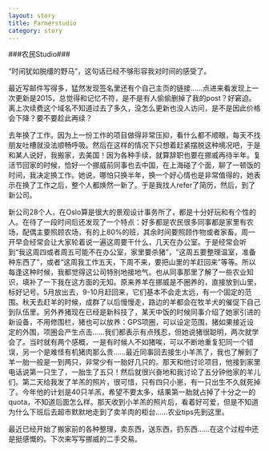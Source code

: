 ```yaml
---
layout: story
title: Farmerstudio
category: story
---
```


###农民Studio###



“时间犹如脱缰的野马”，这句话已经不够形容我对时间的感受了。

最近写邮件写得多，猛然发现签名里还有个自己主页的链接……点进来看发现上一次更新是2015，总觉得和记忆不符，是不是有人偷偷删掉了我的post？好窘迫。离上次续费这个域名不知道过去了多久，没怎么更新也没人访问，是不是因此价格会下降？要不要趁此再续？

去年换了工作。因为上一份工作的项目做得非常压抑，看什么都不顺眼，每天不找朋友吐槽就没法顺畅呼吸。然后在这样的情况下只想着赶紧摆脱这种境况吧，于是和某人说好，我搬家，去美国！因为各种手续，就算辞职也要在挪威再待半年。复活节回家的时候，恰好一个挪威前同事也去中国，在上海碰了个面，聊了一顿饭的时间，我决定换工作。她说，哪怕只换半年，换一个好心情也是非常值得的，她表示在换了工作之后，整个人都焕然一新了。于是我找人refer了简历，然后，到了新公司。

新公司28个人，在Oslo算是很大的景观设计事务所了，都是十分好玩和有个性的人。在待了一段时间后还发现了一个特点：好多都是农民很多同事都是家里有农场，配偶主要照顾农场，有的上80%的班，其余时间要照顾作物或者家畜。周一开早会经常会让大家轮着说一遍这周要干什么，几天在办公室。于是经常会听到“我这周四或者周五可能不在办公室，家里要杀猪”，“这周五要整理温室，准备种东西了”，或者“这周我工作五天，下周不来，要把山里的羊赶回来”等等。所以每逢这种时候，我都觉得这公司特别地接地气。也从同事那里了解了一些农业知识，填补了一下我在这方面的无知。原来养羊在挪威是不圈养的，直接放到山里，标好记号。5月放出去，9-10月赶回来，它们基本不会走太远，有一个固定的范围。秋天去赶羊的时候，成群了以后慢慢走，路边的羊都会在牧羊犬的催促下自己到队伍里。另外养猪现在已经是新科技了，某天中饭的时候同事介绍了她家引进的新设备，不用修围栏，猪也可以放养：GPS项圈，可以设定范围，猪如果接近设定的外围，项圈会产生点击……我们都表示有点残忍，但她说猪很聪明，两次就学会了。当时就有两个感概，一是有时候人不如猪唉，可以不断地重复犯同一个错误，另一个是难怪有机猪肉那么贵……最近同事回去接生小羊羔了，我也了解到了羊一胎一般是一到两只，非常少有一胎好几只的。那天和他讨论项目，他接到家里电话说第一只生了，一胎生了五只！然后就很兴奋地和我讨论了五分钟他家的羊儿们。第二天给我发了羊羔的照片，很可惜，只有四只小崽，有一只出生不久就死掉了。今年他的计划是40只羊羔，希望不要太多，结果第一胎就占掉了十分之一的quota，不知道后面怎么样。那天收到小羊羔的照片后，看着好可爱，但是不知道为什么下班后去超市默默地走到了卖羊肉的柜台……农业tips先到这里。

最近已经开始了搬家前的各种整理，卖东西，送东西，扔东西……在这个过程中还是挺感慨的。下次来写写挪威的二手交易。


